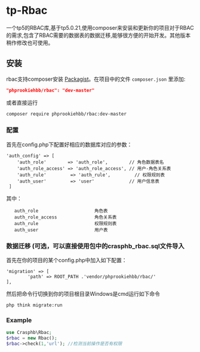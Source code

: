 # tp-Rbac
一个tp5的RBAC库,基于tp5.0.21,使用composer来安装和更新你的项目对于RBAC的需求,包含了RBAC需要的数据表的数据迁移,能够很方便的开始开发。其他版本稍作修改也可使用。

## 安装
rbac支持composer安装 [Packagist](https://packagist.org/packages/phprookiehbb/Rbac)。在项目中的文件 `composer.json` 里添加:

```json
"phprookiehbb/rbac": "dev-master"
```

或者直接运行

```sh
composer require phprookiehbb/rbac:dev-master
```

### 配置

首先在config.php下配置好相应的数据库对应的参数：
```
'auth_config' => [         
    'auth_role'        => 'auth_role',        // 角色数据表名
    'auth_role_access' => 'auth_role_access', // 用户-角色关系表
    'auth_rule'         => 'auth_rule',         // 权限规则表
    'auth_user'         => 'user'             // 用户信息表
 ]
```

其中：

```
   auth_role                     角色表
   auth_role_access              角色关系表
   auth_rule                     权限规则表
   auth_user                     用户表

```
### 数据迁移 (可选，可以直接使用包中的crasphb_rbac.sql文件导入

首先在你的项目的某个config.php中加入如下配置：
```
'migration' => [
        'path' => ROOT_PATH .'vendor/phprookiehbb/rbac/'
],
```
然后把命令行切换到你的项目根目录Windows是cmd运行如下命令
```
php think migrate:run
```
### Example

``` php
use Crasphb\Rbac;
$rbac = new Rbac();
$rbac->check(1,'url'); //检测当前操作是否有权限
```

